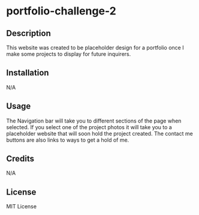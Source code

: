 # portfolio-challenge-2

## Description

This website was created to be placeholder design for a portfolio once I make some projects to display for future inquirers. 

## Installation

N/A

## Usage

The Navigation bar will take you to different sections of the page when selected. If you select one of the project photos it will take you to a placeholder website that will soon hold the project created. The contact me buttons are also links to ways to get a hold of me.

## Credits

N/A

## License

MIT License